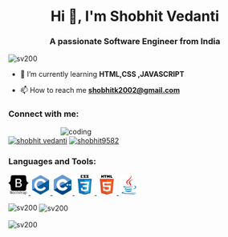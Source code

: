 <h1 align="center">Hi 👋, I'm Shobhit Vedanti</h1>
<h3 align="center">A passionate Software Engineer from India</h3>

<p align="left"> <img src="https://komarev.com/ghpvc/?username=sv200&label=Profile%20views&color=0e75b6&style=flat" alt="sv200" /> </p>

- 🌱 I’m currently learning **HTML,CSS ,JAVASCRIPT**

- 📫 How to reach me **shobhitk2002@gmail.com**

<h3 align="left">Connect with me:</h3>
<img align="right" alt="coding" width="400" src="https://user-images.githubusercontent.com/74038190/238353480-219bcc70-f5dc-466b-9a60-29653d8e8433.gif"
<p align="left">
<a href="https://linkedin.com/in/shobhit vedanti" target="blank"><img align="center" src="https://raw.githubusercontent.com/rahuldkjain/github-profile-readme-generator/master/src/images/icons/Social/linked-in-alt.svg" alt="shobhit vedanti" height="30" width="40" /></a>
<a href="https://instagram.com/shobhit9582" target="blank"><img align="center" src="https://raw.githubusercontent.com/rahuldkjain/github-profile-readme-generator/master/src/images/icons/Social/instagram.svg" alt="shobhit9582" height="30" width="40" /></a>
</p>

<h3 align="left">Languages and Tools:</h3>
<p align="left"> <a href="https://getbootstrap.com" target="_blank" rel="noreferrer"> <img src="https://raw.githubusercontent.com/devicons/devicon/master/icons/bootstrap/bootstrap-plain-wordmark.svg" alt="bootstrap" width="40" height="40"/> </a> <a href="https://www.cprogramming.com/" target="_blank" rel="noreferrer"> <img src="https://raw.githubusercontent.com/devicons/devicon/master/icons/c/c-original.svg" alt="c" width="40" height="40"/> </a> <a href="https://www.w3schools.com/cpp/" target="_blank" rel="noreferrer"> <img src="https://raw.githubusercontent.com/devicons/devicon/master/icons/cplusplus/cplusplus-original.svg" alt="cplusplus" width="40" height="40"/> </a> <a href="https://www.w3schools.com/css/" target="_blank" rel="noreferrer"> <img src="https://raw.githubusercontent.com/devicons/devicon/master/icons/css3/css3-original-wordmark.svg" alt="css3" width="40" height="40"/> </a> <a href="https://www.w3.org/html/" target="_blank" rel="noreferrer"> <img src="https://raw.githubusercontent.com/devicons/devicon/master/icons/html5/html5-original-wordmark.svg" alt="html5" width="40" height="40"/> </a> <a href="https://www.java.com" target="_blank" rel="noreferrer"> <img src="https://raw.githubusercontent.com/devicons/devicon/master/icons/java/java-original.svg" alt="java" width="40" height="40"/> </a> </p>

<p><img align="left" src="https://github-readme-stats.vercel.app/api/top-langs?username=sv200&show_icons=true&locale=en&layout=compact" alt="sv200" /></p>

<p>&nbsp;<img align="center" src="https://github-readme-stats.vercel.app/api?username=sv200&show_icons=true&locale=en" alt="sv200" /></p>

<p><img align="center" src="https://github-readme-streak-stats.herokuapp.com/?user=sv200&" alt="sv200" /></p>
